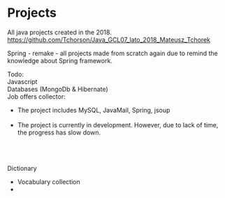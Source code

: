 # Projects 
All java projects created in the 2018. <br /> 
https://github.com/Tchorson/Java_GCL07_lato_2018_Mateusz_Tchorek <br /> 


Spring - remake - all projects made from scratch again due to remind the knowledge about Spring framework. <br /> 


Todo: <br /> 
Javascript <br /> 
Databases (MongoDb & Hibernate) <br /> 
Job offers collector: <br /> 
<ul>
	<li>The project includes MySQL, JavaMail, Spring, jsoup </li><br /> 
	<li>The project is currently in development. However, due to lack of time, the progress has slow down. </li><br /> 
</ul>

<br/>
<br/>
Dictionary<br/>
<ul>
	<li>Vocabulary collection <li/>
</ul>
